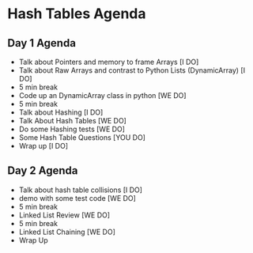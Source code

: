 # Hash Tables Agenda

## Day 1 Agenda
- Talk about Pointers and memory to frame Arrays [I DO]
- Talk about Raw Arrays and contrast to Python Lists (DynamicArray) [I DO]
- 5 min break
- Code up an DynamicArray class in python [WE DO]
- 5 min break
- Talk about Hashing [I DO]
- Talk About Hash Tables [WE DO]
- Do some Hashing tests [WE DO]
- Some Hash Table Questions [YOU DO]
- Wrap up [I DO]

## Day 2 Agenda
- Talk about hash table collisions [I DO]
- demo with some test code [WE DO]
- 5 min break
- Linked List Review [WE DO]
- 5 min break
- Linked List Chaining [WE DO]
- Wrap Up
